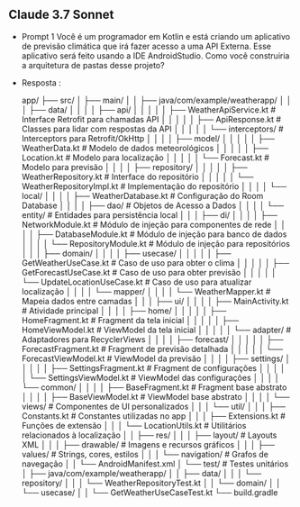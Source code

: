 ## Claude 3.7 Sonnet
- Prompt 1
Você é um programador em Kotlin e está criando um aplicativo de previsão climática que irá fazer acesso a uma API Externa. Esse aplicativo será feito usando a IDE AndroidStudio. Como você construiria a arquitetura de pastas desse projeto?
- Resposta :

  app/
  ├── src/
  │   ├── main/
  │   │   ├── java/com/example/weatherapp/
  │   │   │   ├── data/
  │   │   │   │   ├── api/
  │   │   │   │   │   ├── WeatherApiService.kt       # Interface Retrofit para chamadas API
  │   │   │   │   │   ├── ApiResponse.kt             # Classes para lidar com respostas da API
  │   │   │   │   │   └── interceptors/             # Interceptors para Retrofit/OkHttp
  │   │   │   │   ├── model/
  │   │   │   │   │   ├── WeatherData.kt            # Modelo de dados meteorológicos
  │   │   │   │   │   ├── Location.kt               # Modelo para localização
  │   │   │   │   │   └── Forecast.kt               # Modelo para previsão
  │   │   │   │   ├── repository/
  │   │   │   │   │   ├── WeatherRepository.kt      # Interface do repositório
  │   │   │   │   │   └── WeatherRepositoryImpl.kt  # Implementação do repositório
  │   │   │   │   └── local/
  │   │   │   │       ├── WeatherDatabase.kt        # Configuração do Room Database
  │   │   │   │       ├── dao/                      # Objetos de Acesso a Dados
  │   │   │   │       └── entity/                   # Entidades para persistência local
  │   │   │   ├── di/
  │   │   │   │   ├── NetworkModule.kt              # Módulo de injeção para componentes de rede
  │   │   │   │   ├── DatabaseModule.kt             # Módulo de injeção para banco de dados
  │   │   │   │   └── RepositoryModule.kt           # Módulo de injeção para repositórios
  │   │   │   ├── domain/
  │   │   │   │   ├── usecase/
  │   │   │   │   │   ├── GetWeatherUseCase.kt      # Caso de uso para obter o clima
  │   │   │   │   │   ├── GetForecastUseCase.kt     # Caso de uso para obter previsão
  │   │   │   │   │   └── UpdateLocationUseCase.kt  # Caso de uso para atualizar localização
  │   │   │   │   └── mapper/
  │   │   │   │       └── WeatherMapper.kt          # Mapeia dados entre camadas
  │   │   │   ├── ui/
  │   │   │   │   ├── MainActivity.kt               # Atividade principal
  │   │   │   │   ├── home/
  │   │   │   │   │   ├── HomeFragment.kt           # Fragment da tela inicial
  │   │   │   │   │   ├── HomeViewModel.kt          # ViewModel da tela inicial
  │   │   │   │   │   └── adapter/                  # Adaptadores para RecyclerViews
  │   │   │   │   ├── forecast/
  │   │   │   │   │   ├── ForecastFragment.kt       # Fragment de previsão detalhada
  │   │   │   │   │   └── ForecastViewModel.kt      # ViewModel da previsão
  │   │   │   │   ├── settings/
  │   │   │   │   │   ├── SettingsFragment.kt       # Fragment de configurações
  │   │   │   │   │   └── SettingsViewModel.kt      # ViewModel das configurações
  │   │   │   │   └── common/
  │   │   │   │       ├── BaseFragment.kt           # Fragment base abstrato
  │   │   │   │       ├── BaseViewModel.kt          # ViewModel base abstrato
  │   │   │   │       └── views/                    # Componentes de UI personalizados
  │   │   │   └── util/
  │   │   │       ├── Constants.kt                  # Constantes utilizadas no app
  │   │   │       ├── Extensions.kt                 # Funções de extensão
  │   │   │       └── LocationUtils.kt              # Utilitários relacionados à localização
  │   │   ├── res/
  │   │   │   ├── layout/                          # Layouts XML
  │   │   │   ├── drawable/                        # Imagens e recursos gráficos
  │   │   │   ├── values/                          # Strings, cores, estilos
  │   │   │   └── navigation/                      # Grafos de navegação
  │   │   └── AndroidManifest.xml
  │   └── test/                                     # Testes unitários
  │       ├── java/com/example/weatherapp/
  │       │   ├── data/
  │       │   │   └── repository/
  │       │   │       └── WeatherRepositoryTest.kt
  │       │   └── domain/
  │       │       └── usecase/
  │       │           └── GetWeatherUseCaseTest.kt
  └── build.gradle   